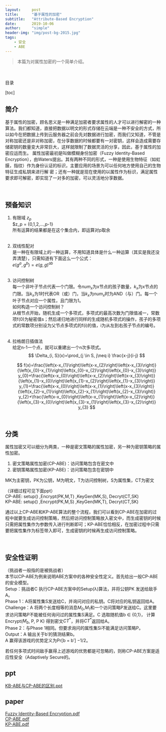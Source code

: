 ```yaml
---
layout:     post
title:      "基于属性的加密"
subtitle:   "Attribute-Based Encryption"
date:       2019-10-06
author:     "simple"
header-img: "img/post-bg-2015.jpg"
tags:
    - 安全
    - ABE
---
```


>本篇为对属性加密的一个简单介绍。

<br>
<br>
目录

[toc]



## 简介
基于属性的加密，顾名思义是一种满足加密者要求属性的人才可以进行解密的一种算法。我们都知道，直接把数据以明文的形式存储在云端是一种不安全的方式，所以如今在把数据上传到云服务器之前会先对数据进行加密，而我们又知道，不管是对称加密还是非对称加密，在分享数据的时候都要有一对密钥，这样会造成需要存储密钥的数量变大非常巨大，这样就限制了数据灵活的分享，因此，基于属性的加密应运而生。
属性加密最初是叫做模糊身份加密（Fuzzy Identity-Based Encryption），由Waters提出。其有两种不同的形式，一种是使用生物特征（如虹膜，指纹）作为身份认证的标识，主要应用的场景为可以任何地方使用自己的生物特征生成私钥来进行解 密；还有一种就是现在使用的以属性作为标识，满足属性要求即可解密，即实现了一对多的加密，可以灵活地分享数据。

<br>


## 预备知识
1. 有限域 $z_p$  
    $z_p = {0,1,2,...,p-1}  
    所有运算的结果都是在这个集合内，即运算对p取余  
    <br>

2. 双线性配对  
    是一种在有限域上的一种运算，不用知道具体是什么一种运算（其实是我还没弄清楚），只需知道有下面这么一个公式：  
    $e(g^a,g^b) = e(g,g)^{ab}$   
    <br>

3. 访问控制树  
    每一个非叶子节点代表一个门限。令$num_x$为x节点的孩子数量，$k_x$为x节点的门限。当$k_x$为1时代表OR（或）门，当$k_x$为$num_x$时为AND（与）门。每一个叶子节点对应一个属性，且门限为1。  
    如何构造一个访问控制树？  
    从根节点开始，随机生成一个多项式，多项式的最高次数为门限值减一，常数项f(0)为秘密值s；然后递归地进行同样的生成随机多项式的操作，孩子的多项式的常数项分别设为父节点多项式的f(i)的值，i为从左到右孩子节点的编号。  
    <br>

4. 拉格朗日插值法  
    给定n-1一个点，就可以重建出一个n次多项式。  
    $$
    \Delta_{i, S}(x)=\prod_{j \in S, j\neq i} \frac{x-j}{i-j}
    $$

    $$
f(x)=\frac{\left(x-x_{1}\right)\left(x-x_{2}\right)\left(x-x_{3}\right)}{\left(x_{0}-x_{1}\right)\left(x_{0}-x_{2}\right)\left(x_{0}-x_{3}\right)} y_{0}+\frac{\left(x-x_{0}\right)\left(x-x_{2}\right)\left(x-x_{3}\right)}{\left(x_{1}-x_{0}\right)\left(x_{1}-x_{2}\right)\left(x_{1}-x_{3}\right)} y_{1}+\frac{\left(x-x_{0}\right)\left(x-x_{1}\right)\left(x-x_{3}\right)}{\left(x_{2}-x_{1}\right)\left(x_{2}-x_{1}\right)\left(x_{2}-x_{3}\right)} y_{2}+\frac{\left(x-x_{0}\right)\left(x-x_{1}\right)\left(x-x_{2}\right)}{\left(x_{3}-x_{0}\right)\left(x_{3}-x_{1}\right)\left(x_{3}-x_{2}\right)} y_{3}
$$

<br>

## 分类
属性加密又可以细分为两类，一种是密文策略的属性加密，另一种为密钥策略的属性加密。  
1. 密文策略属性加密(CP-ABE)：访问策略包含在密文中  
2. 密钥策略属性加密(KP-ABE)：访问策略包含在密钥中  


MK为主密钥，PK为公钥，M为明文，T为访问控制树，S为属性集，CT为密文  

（详细过程可见下面ppt）  
CP-ABE: setup() ,Encrypt(PK,M,T) ,KeyGen(MK,S), Decryt(CT,SK)  
KP-ABE: setup() ,Encrypt(PK,M,S) ,KeyGen(MK,T), Decryt(CT,SK)  

通过以上CP-ABE和KP-ABE算法的整个流程，我们可以看到CP-ABE在加密的过程中就要生成访问控制策略，然后把访问控制策略放入密文中，而生成密钥的时候只需把属性集作为参数传入进行判断即可；KP-ABE恰恰相反，在加密过程中只需要把属性集作为标签带入即可，生成密钥的时候再生成访问控制策略。  

<br>


## 安全性证明

（挑战者一般指的是被挑战者）  
本节以CP-ABE为例来说明ABE方案中的各种安全性定义。首先给出一般CP-ABE的安全模型。  
Setup：挑战者C 执行CP-ABE方案中的Setup(λ)算法，并将公钥PK 发送给敌手A。  
Phase 1：A将属性集S发送给C，并询问对应的私钥。C将对应的私钥返回给A。  
Challenge：A 将两个长度相等的消息$M_0$,$M_1$和一个访问策略P发送给C。这里要求访问策略P不能被任何询问过的属性集S满足。C 选取随机值b ∈ {0,1}，
计算Encrypt($M_b$, P, P K) 得到密文$CT^*$，并将$CT^*$返回给A。  
Phase 2：与Phase 1相同。但要求询问的属性集Si不能满足访问策略P。  
Output：A 输出关于b′的猜测结果b。  
A 赢得该游戏的优势定义为Pr[b = b′] −1/2。  

若任何多项式时间敌手赢得上述游戏的优势都是可忽略的，则称CP-ABE方案是适应性安全（Adaptively Secure的。  




## ppt

<a href="/ppt/KB-ABE与CP-ABE的区别_ppt.pdf" target="_blank">KB-ABE与CP-ABE的区别.ppt</a>


## paper

<a href="/papers/Fuzzy Identity-Based Encryption.pdf" target="_blank">Fuzzy Identity-Based Encryption.pdf</a>  
<a href="/papers/CP-ABE.pdf" target="_blank">CP-ABE.pdf</a>  
<a href="/papers/KP-ABE.pdf" target="_blank">KP-ABE.pdf</a>  
